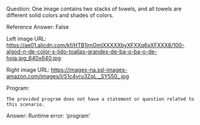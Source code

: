 Question: One image contains two stacks of towels, and all towels are different solid colors and shades of colors.

Reference Answer: False

Left image URL: https://ae01.alicdn.com/kf/HTB1jmOmIXXXXXbyXFXXq6xXFXXX8/100-algod-n-de-color-s-lido-toallas-grandes-de-ba-o-ba-o-de-hoja.jpg_640x640.jpg

Right image URL: https://images-na.ssl-images-amazon.com/images/I/51c4vru3ZqL._SY550_.jpg

Program:

```
The provided program does not have a statement or question related to this scenario.
```
Answer: Runtime error: 'program'

